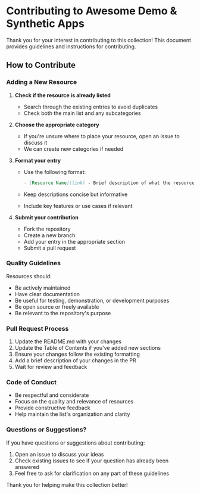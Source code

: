 # Contributing to Awesome Demo & Synthetic Apps

Thank you for your interest in contributing to this collection! This document provides guidelines and instructions for contributing.

## How to Contribute

### Adding a New Resource

1. **Check if the resource is already listed**
   - Search through the existing entries to avoid duplicates
   - Check both the main list and any subcategories

2. **Choose the appropriate category**
   - If you're unsure where to place your resource, open an issue to discuss it
   - We can create new categories if needed

3. **Format your entry**

   - Use the following format:

     ```markdown
     - [Resource Name](link) - Brief description of what the resource does and why it's useful.
     ```

   - Keep descriptions concise but informative
   - Include key features or use cases if relevant

4. **Submit your contribution**
   - Fork the repository
   - Create a new branch
   - Add your entry in the appropriate section
   - Submit a pull request

### Quality Guidelines

Resources should:

- Be actively maintained
- Have clear documentation
- Be useful for testing, demonstration, or development purposes
- Be open source or freely available
- Be relevant to the repository's purpose

### Pull Request Process

1. Update the README.md with your changes
2. Update the Table of Contents if you've added new sections
3. Ensure your changes follow the existing formatting
4. Add a brief description of your changes in the PR
5. Wait for review and feedback

### Code of Conduct

- Be respectful and considerate
- Focus on the quality and relevance of resources
- Provide constructive feedback
- Help maintain the list's organization and clarity

### Questions or Suggestions?

If you have questions or suggestions about contributing:

1. Open an issue to discuss your ideas
2. Check existing issues to see if your question has already been answered
3. Feel free to ask for clarification on any part of these guidelines

Thank you for helping make this collection better! 

